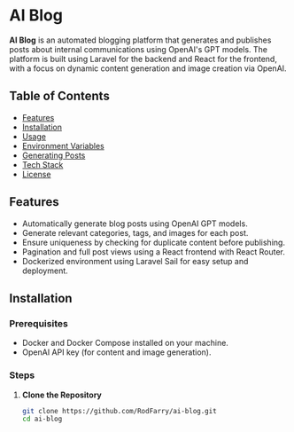 # AI Blog

**AI Blog** is an automated blogging platform that generates and publishes posts about internal communications using OpenAI's GPT models. The platform is built using Laravel for the backend and React for the frontend, with a focus on dynamic content generation and image creation via OpenAI.

## Table of Contents
- [Features](#features)
- [Installation](#installation)
- [Usage](#usage)
- [Environment Variables](#environment-variables)
- [Generating Posts](#generating-posts)
- [Tech Stack](#tech-stack)
- [License](#license)

## Features
- Automatically generate blog posts using OpenAI GPT models.
- Generate relevant categories, tags, and images for each post.
- Ensure uniqueness by checking for duplicate content before publishing.
- Pagination and full post views using a React frontend with React Router.
- Dockerized environment using Laravel Sail for easy setup and deployment.

## Installation

### Prerequisites
- Docker and Docker Compose installed on your machine.
- OpenAI API key (for content and image generation).

### Steps

1. **Clone the Repository**

   ```bash
   git clone https://github.com/RodFarry/ai-blog.git
   cd ai-blog
